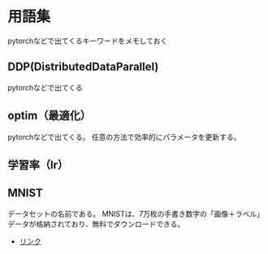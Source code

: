 # 用語集

pytorchなどで出てくるキーワードをメモしておく

## DDP(DistributedDataParallel)

pytorchなどで出てくる

## optim（最適化）

pytorchなどで出てくる。
任意の方法で効率的にパラメータを更新する。

## 学習率（lr）

## MNIST

データセットの名前である。
MNISTは、7万枚の手書き数字の「画像＋ラベル」データが格納されており、無料でダウンロードできる。

- [リンク](http://yann.lecun.com/exdb/mnist/)